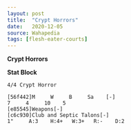 ```yaml
---
layout: post
title:  "Crypt Horrors"
date:   2020-12-05
source: Wahapedia
tags: [flesh-eater-courts]
---
```


**Crypt Horrors**

**Stat Block**
```
4/4 Crypt Horror
```

```
[56f442]M     W     B     Sa    [-]
7     4     10    5     
[e85545]Weapons[-]
[c6c930]Club and Septic Talons[-]
1"     A:3    H:4+   W:3+   R:-    D:2   
```


